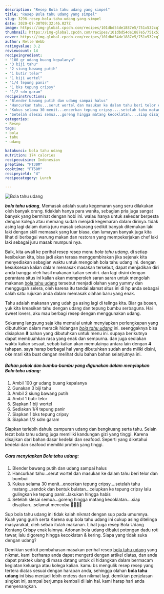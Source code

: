 ```yaml
---
description: "Resep Bola tahu udang yang simpel"
title: "Resep Bola tahu udang yang simpel"
slug: 3296-resep-bola-tahu-udang-yang-simpel
date: 2020-07-30T09:32:46.027Z
image: https://img-global.cpcdn.com/recipes/101dbd54de1887e5/751x532cq70/bola-tahu-udang-foto-resep-utama.jpg
thumbnail: https://img-global.cpcdn.com/recipes/101dbd54de1887e5/751x532cq70/bola-tahu-udang-foto-resep-utama.jpg
cover: https://img-global.cpcdn.com/recipes/101dbd54de1887e5/751x532cq70/bola-tahu-udang-foto-resep-utama.jpg
author: Nelle Webb
ratingvalue: 3.2
reviewcount: 14
recipeingredient:
- "100 gr udang buang kepalanya"
- "3 biji tahu"
- "2 siung bawang putih"
- "1 butir telor"
- "1 biji wortel"
- "1/4 tepung panir"
- "1 bks tepung cripsy"
- "1/2 sdm garam"
recipeinstructions:
- "Blender bawang putih dan udang sampai halus"
- "Hancurkan tahu...serut wortel dan masukan ke dalam tahu beri telor dan bumbui"
- "Kukus selama 30 menit...encerkan tepung cripsy....setelah tahu matang...sendok dan bentuk bulatan...celupkan ke tepung cripsy lalu gulingkan ke tepung panir...lakukan hingga habis"
- "Setelah slesai semua...goreng hingga matang kecoklatan....siap disajikan...selamat mencoba 🥳🥳🥳🥳"
categories:
- Resep
tags:
- bola
- tahu
- udang

katakunci: bola tahu udang 
nutrition: 174 calories
recipecuisine: Indonesian
preptime: "PT30M"
cooktime: "PT58M"
recipeyield: "4"
recipecategory: Lunch

---
```



![Bola tahu udang](https://img-global.cpcdn.com/recipes/101dbd54de1887e5/751x532cq70/bola-tahu-udang-foto-resep-utama.jpg)

<b><i>bola tahu udang</i></b>, Memasak adalah suatu kegemaran yang seru dilakukan oleh banyak orang. tidaklah hanya para wanita, sebagian pria juga sangat banyak yang berminat dengan hobi ini. walau hanya untuk sekedar berpesta dengan kolega atau memang sudah menjadi kegemaran dalam dirinya. tidak asing lagi dalam dunia juru masak sekarang sedikit banyak ditemukan laki laki dengan skill memasak yang luar biasa, dan lumayan banyak juga kita lihat di berbagai warung makan dan restoran yang mempekerjakan chef laki laki sebagai juru masak mumpuni nya.

Baik, kita awali ke perihal resep resep menu <i>bola tahu udang</i>. di setiap kesibukan kita, bisa jadi akan terasa menggembirakan jika sejenak kita menyediakan sebagian waktu untuk mengolah bola tahu udang ini. dengan kesuksesan kalian dalam memasak masakan tersebut, dapat menjadikan diri anda bangga oleh hasil makanan kalian sendiri. dan lagi disini dengan perantara situs ini kalian akan memperoleh saran saran untuk mengolah makanan <u>bola tahu udang</u> tersebut menjadi olahan yang yummy dan menggugah selera, oleh karena itu tandai alamat situs ini di hp anda sebagai salah satu rujukan anda dalam memasak olahan baru yang enak.

Tahu adalah makanan yang udah ga asing lagi di telinga kita. Biar ga bosen, yuk kita kreasikan tahu dengan udang dan tepung bumbu serbaguna. Hai sweet lovers, aku mau berbagi resep dengan menggunakan udang.


Sekarang langsung saja kita memulai untuk menyiapkan perlengkapan yang dibutuhkan dalam meracik hidangan <u><i>bola tahu udang</i></u> ini. seenggaknya bisa disiapkan <b>8</b> bahan yang dibutuhkan untuk menu ini. supaya berikutnya dapat membuahkan rasa yang enak dan sempurna. dan juga sediakan waktu kalian sesaat, sebab kalian akan memulainya antara lain dengan <b>4</b> tahapan. saya harap berbagai hal yang dibutuhkan sudah anda miliki disini, oke mari kita buat dengan melihat dulu bahan bahan selanjutnya ini.

<!--inarticleads1-->

##### Bahan pokok dan bumbu-bumbu yang digunakan dalam menyiapkan Bola tahu udang:

1. Ambil 100 gr udang buang kepalanya
1. Gunakan 3 biji tahu
1. Ambil 2 siung bawang putih
1. Ambil 1 butir telor
1. Siapkan 1 biji wortel
1. Sediakan 1/4 tepung panir
1. Siapkan 1 bks tepung cripsy
1. Siapkan 1/2 sdm garam


Siapkan terlebih dahulu campuran udang dan bengkuang serta tahu. Selain lezat bola tahu udang juga memiliki kandungan gizi yang tinggi. Karena disajikan dari bahan dasar kedelai dan seafood. Seperti yang diketahui kedelai dan seafood memiliki protein yang tinggi. 

<!--inarticleads2-->

##### Cara menyiapkan Bola tahu udang:

1. Blender bawang putih dan udang sampai halus
1. Hancurkan tahu...serut wortel dan masukan ke dalam tahu beri telor dan bumbui
1. Kukus selama 30 menit...encerkan tepung cripsy....setelah tahu matang...sendok dan bentuk bulatan...celupkan ke tepung cripsy lalu gulingkan ke tepung panir...lakukan hingga habis
1. Setelah slesai semua...goreng hingga matang kecoklatan....siap disajikan...selamat mencoba 🥳🥳🥳🥳


Sup bola tahu udang ini tidak kalah nikmat dengan sup pada umumnya. Kuah yang gurih serta Karena sup bola tahu udang ini cukup asing ditelinga masyarakat, oleh sebab itulah makanan. Lihat juga resep Bola Udang Kentang Crispy enak lainnya. Adonan bola udang dibalut potongan dadu roti tawar, lalu digoreng hingga kecoklatan &amp; kering. Siapa yang tidak suka dengan udang? 

Demikian sedikit pembahasan masakan perihal resep <u>bola tahu udang</u> yang nikmat. kami berharap anda dapat mengerti dengan artikel diatas, dan anda dapat praktek ulang di masa datang untuk di hidangkan dalam bermacam kegiatan keluarga atau kolega kalian. kamu bs mengulik resep resep yang tertera diatas sesuai dengan harapan anda, sehingga olahan <b>bola tahu udang</b> ini bisa menjadi lebih endess dan nikmat lagi. demikian penjelasan singkat ini, sampai berjumpa kembali di lain hal. kami harap hari anda menyenangkan.
